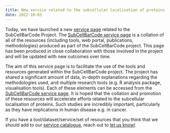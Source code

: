 ```yaml
---
title: New service related to the subcellular localisation of proteins and the outcomes of the SubCellBarCode project.
date: 2022-10-03
---
```


Today, we have launched a new [service page](/services/) related to the SubCellBarCode Project. The [SubCellBarCode service page](/subcellbarcode/) is a collation of all of the resources (including tools, web portal, publications, methodologies) produced as part of the SubCellBarCode project. This page has been produced in close collaboration with those involved in the project and will be updated with new outcomes over time.

The aim of this service page is to facilitate the use of the tools and resources generated within the SubCellBarCode project. The project has shared a significant amount of data, in-depth explanations regarding the methodologies used, and multiple research tools (e.g. R analysis package, visualisation tools). Each of these elements can be accessed from the [SubCellBarCode service page](/subcellbarcode/). It is hoped that the collation and promotion of these resources will accelerate efforts related to the subcellular localisation of proteins. Such studies are incredibly important, particularly as they have implications in human disease e.g. in cancer.

If you have a tool/dataset/service/set of resources that you think that we should add to our [service catalogue](/services/), reach out to [let us know!](/contact/)
